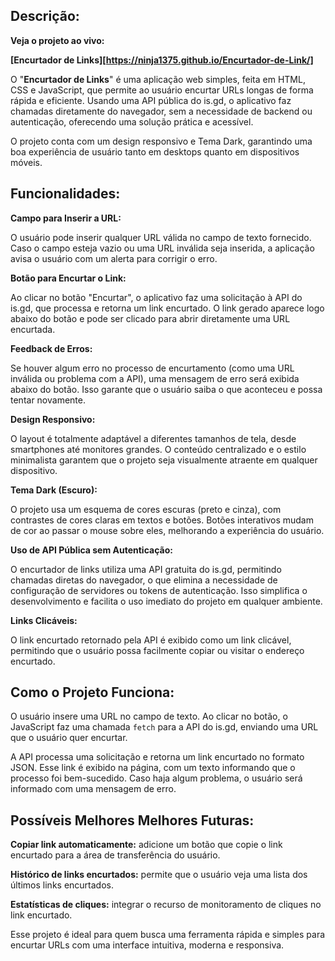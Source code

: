 ## Descrição: ##

**Veja o projeto ao vivo:**

**[Encurtador de Links][https://ninja1375.github.io/Encurtador-de-Link/]**


O "**Encurtador de Links**" é uma aplicação web simples, feita em HTML, CSS e JavaScript, que permite ao usuário encurtar URLs longas de forma rápida e eficiente. Usando uma API pública do is.gd, o aplicativo faz chamadas diretamente do navegador, sem a necessidade de backend ou autenticação, oferecendo uma solução prática e acessível. 

O projeto conta com um design responsivo e Tema Dark, garantindo uma boa experiência de usuário tanto em desktops quanto em dispositivos móveis.

## Funcionalidades: ##

**Campo para Inserir a URL:**

O usuário pode inserir qualquer URL válida no campo de texto fornecido.
Caso o campo esteja vazio ou uma URL inválida seja inserida, a aplicação avisa o usuário com um alerta para corrigir o erro.

**Botão para Encurtar o Link:**

Ao clicar no botão "Encurtar", o aplicativo faz uma solicitação à API do is.gd, que processa e retorna um link encurtado.
O link gerado aparece logo abaixo do botão e pode ser clicado para abrir diretamente uma URL encurtada.

**Feedback de Erros:**

Se houver algum erro no processo de encurtamento (como uma URL inválida ou problema com a API), uma mensagem de erro será exibida abaixo do botão.
Isso garante que o usuário saiba o que aconteceu e possa tentar novamente.

**Design Responsivo:**

O layout é totalmente adaptável a diferentes tamanhos de tela, desde smartphones até monitores grandes.
O conteúdo centralizado e o estilo minimalista garantem que o projeto seja visualmente atraente em qualquer dispositivo.

**Tema Dark (Escuro):**

O projeto usa um esquema de cores escuras (preto e cinza), com contrastes de cores claras em textos e botões.
Botões interativos mudam de cor ao passar o mouse sobre eles, melhorando a experiência do usuário.

**Uso de API Pública sem Autenticação:**

O encurtador de links utiliza uma API gratuita do is.gd, permitindo chamadas diretas do navegador, o que elimina a necessidade de configuração de servidores ou tokens de autenticação.
Isso simplifica o desenvolvimento e facilita o uso imediato do projeto em qualquer ambiente.

**Links Clicáveis:**

O link encurtado retornado pela API é exibido como um link clicável, permitindo que o usuário possa facilmente copiar ou visitar o endereço encurtado.

## Como o Projeto Funciona: ##

O usuário insere uma URL no campo de texto.
Ao clicar no botão, o JavaScript faz uma chamada ```fetch``` para a API do is.gd, enviando uma URL que o usuário quer encurtar.

A API processa uma solicitação e retorna um link encurtado no formato JSON.
Esse link é exibido na página, com um texto informando que o processo foi bem-sucedido.
Caso haja algum problema, o usuário será informado com uma mensagem de erro.

## Possíveis Melhores Melhores Futuras: ##

**Copiar link automaticamente:** adicione um botão que copie o link encurtado para a área de transferência do usuário.

**Histórico de links encurtados:** permite que o usuário veja uma lista dos últimos links encurtados.

**Estatísticas de cliques:** integrar o recurso de monitoramento de cliques no link encurtado.

Esse projeto é ideal para quem busca uma ferramenta rápida e simples para encurtar URLs com uma interface intuitiva, moderna e responsiva.
